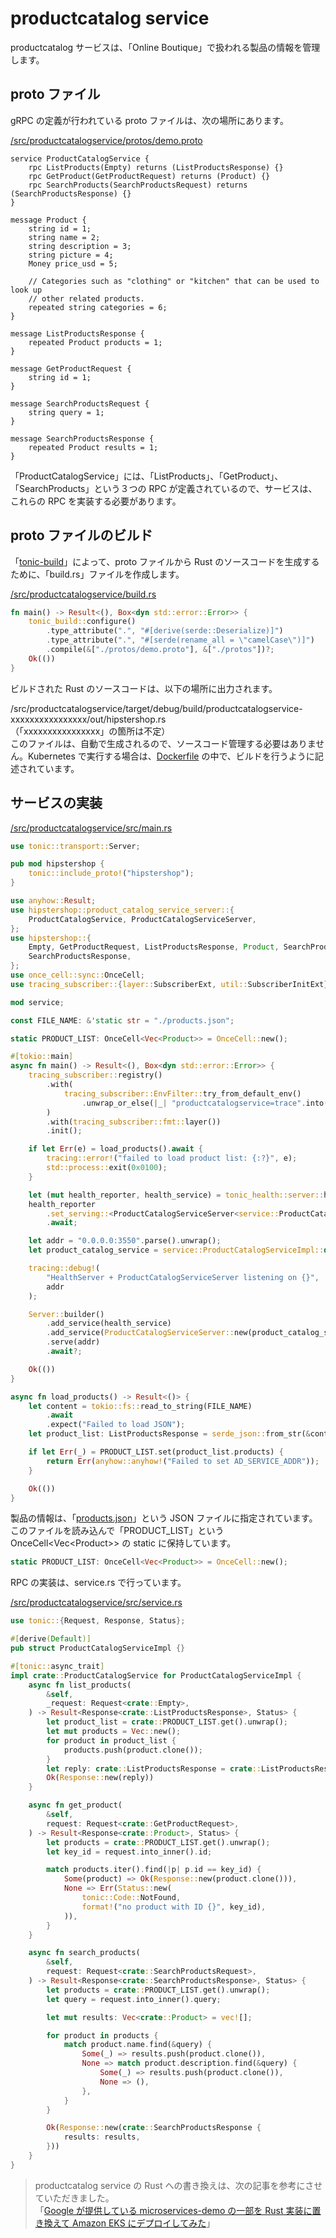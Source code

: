 # productcatalog service

productcatalog サービスは、「Online Boutique」で扱われる製品の情報を管理します。

## proto ファイル

gRPC の定義が行われている proto ファイルは、次の場所にあります。

[/src/productcatalogservice/protos/demo.proto](/src/productcatalogservice/protos/demo.proto)

```
service ProductCatalogService {
    rpc ListProducts(Empty) returns (ListProductsResponse) {}
    rpc GetProduct(GetProductRequest) returns (Product) {}
    rpc SearchProducts(SearchProductsRequest) returns (SearchProductsResponse) {}
}

message Product {
    string id = 1;
    string name = 2;
    string description = 3;
    string picture = 4;
    Money price_usd = 5;

    // Categories such as "clothing" or "kitchen" that can be used to look up
    // other related products.
    repeated string categories = 6;
}

message ListProductsResponse {
    repeated Product products = 1;
}

message GetProductRequest {
    string id = 1;
}

message SearchProductsRequest {
    string query = 1;
}

message SearchProductsResponse {
    repeated Product results = 1;
}
```

「ProductCatalogService」には、「ListProducts」、「GetProduct」、「SearchProducts」という３つの RPC が定義されているので、サービスは、これらの RPC を実装する必要があります。

## proto ファイルのビルド

「[tonic-build](https://github.com/hyperium/tonic/tree/master/tonic-build)」によって、proto ファイルから Rust のソースコードを生成するために、「build.rs」ファイルを作成します。

[/src/productcatalogservice/build.rs](/src/productcatalogservice/build.rs)

```rust
fn main() -> Result<(), Box<dyn std::error::Error>> {
    tonic_build::configure()
        .type_attribute(".", "#[derive(serde::Deserialize)]")
        .type_attribute(".", "#[serde(rename_all = \"camelCase\")]")
        .compile(&["./protos/demo.proto"], &["./protos"])?;
    Ok(())
}
```

ビルドされた Rust のソースコードは、以下の場所に出力されます。

/src/productcatalogservice/target/debug/build/productcatalogservice-xxxxxxxxxxxxxxxx/out/hipstershop.rs  
（「xxxxxxxxxxxxxxxx」の箇所は不定）  
このファイルは、自動で生成されるので、ソースコード管理する必要はありません。Kubernetes で実行する場合は、[Dockerfile](/src/productcatalogservice/Dockerfile) の中で、ビルドを行うように記述されています。

## サービスの実装

[/src/productcatalogservice/src/main.rs](/src/productcatalogservice/src/main.rs)

```rust
use tonic::transport::Server;

pub mod hipstershop {
    tonic::include_proto!("hipstershop");
}

use anyhow::Result;
use hipstershop::product_catalog_service_server::{
    ProductCatalogService, ProductCatalogServiceServer,
};
use hipstershop::{
    Empty, GetProductRequest, ListProductsResponse, Product, SearchProductsRequest,
    SearchProductsResponse,
};
use once_cell::sync::OnceCell;
use tracing_subscriber::{layer::SubscriberExt, util::SubscriberInitExt};

mod service;

const FILE_NAME: &'static str = "./products.json";

static PRODUCT_LIST: OnceCell<Vec<Product>> = OnceCell::new();

#[tokio::main]
async fn main() -> Result<(), Box<dyn std::error::Error>> {
    tracing_subscriber::registry()
        .with(
            tracing_subscriber::EnvFilter::try_from_default_env()
                .unwrap_or_else(|_| "productcatalogservice=trace".into()),
        )
        .with(tracing_subscriber::fmt::layer())
        .init();

    if let Err(e) = load_products().await {
        tracing::error!("failed to load product list: {:?}", e);
        std::process::exit(0x0100);
    }

    let (mut health_reporter, health_service) = tonic_health::server::health_reporter();
    health_reporter
        .set_serving::<ProductCatalogServiceServer<service::ProductCatalogServiceImpl>>()
        .await;

    let addr = "0.0.0.0:3550".parse().unwrap();
    let product_catalog_service = service::ProductCatalogServiceImpl::default();

    tracing::debug!(
        "HealthServer + ProductCatalogServiceServer listening on {}",
        addr
    );

    Server::builder()
        .add_service(health_service)
        .add_service(ProductCatalogServiceServer::new(product_catalog_service))
        .serve(addr)
        .await?;

    Ok(())
}

async fn load_products() -> Result<()> {
    let content = tokio::fs::read_to_string(FILE_NAME)
        .await
        .expect("Failed to load JSON");
    let product_list: ListProductsResponse = serde_json::from_str(&content).unwrap();

    if let Err(_) = PRODUCT_LIST.set(product_list.products) {
        return Err(anyhow::anyhow!("Failed to set AD_SERVICE_ADDR"));
    }

    Ok(())
}
```

製品の情報は、「[products.json](/src/productcatalogservice/products.json)」という JSON ファイルに指定されています。このファイルを読み込んで「PRODUCT_LIST」という OnceCell&lt;Vec&lt;Product&gt;&gt; の static に保持しています。

```rust
static PRODUCT_LIST: OnceCell<Vec<Product>> = OnceCell::new();
```

RPC の実装は、service.rs で行っています。

[/src/productcatalogservice/src/service.rs](/src/productcatalogservice/src/service.rs)

```rust
use tonic::{Request, Response, Status};

#[derive(Default)]
pub struct ProductCatalogServiceImpl {}

#[tonic::async_trait]
impl crate::ProductCatalogService for ProductCatalogServiceImpl {
    async fn list_products(
        &self,
        _request: Request<crate::Empty>,
    ) -> Result<Response<crate::ListProductsResponse>, Status> {
        let product_list = crate::PRODUCT_LIST.get().unwrap();
        let mut products = Vec::new();
        for product in product_list {
            products.push(product.clone());
        }
        let reply: crate::ListProductsResponse = crate::ListProductsResponse { products };
        Ok(Response::new(reply))
    }

    async fn get_product(
        &self,
        request: Request<crate::GetProductRequest>,
    ) -> Result<Response<crate::Product>, Status> {
        let products = crate::PRODUCT_LIST.get().unwrap();
        let key_id = request.into_inner().id;

        match products.iter().find(|p| p.id == key_id) {
            Some(product) => Ok(Response::new(product.clone())),
            None => Err(Status::new(
                tonic::Code::NotFound,
                format!("no product with ID {}", key_id),
            )),
        }
    }

    async fn search_products(
        &self,
        request: Request<crate::SearchProductsRequest>,
    ) -> Result<Response<crate::SearchProductsResponse>, Status> {
        let products = crate::PRODUCT_LIST.get().unwrap();
        let query = request.into_inner().query;

        let mut results: Vec<crate::Product> = vec![];

        for product in products {
            match product.name.find(&query) {
                Some(_) => results.push(product.clone()),
                None => match product.description.find(&query) {
                    Some(_) => results.push(product.clone()),
                    None => (),
                },
            }
        }

        Ok(Response::new(crate::SearchProductsResponse {
            results: results,
        }))
    }
}
```

> productcatalog service の Rust への書き換えは、次の記事を参考にさせていただきました。<br>「[Google が提供している microservices-demo の一部を Rust 実装に置き換えて Amazon EKS にデプロイしてみた](https://tech.dentsusoken.com/entry/2023/12/22/Google%E3%81%8C%E6%8F%90%E4%BE%9B%E3%81%97%E3%81%A6%E3%81%84%E3%82%8Bmicroservices-demo%E3%81%AE%E4%B8%80%E9%83%A8%E3%82%92Rust%E5%AE%9F%E8%A3%85%E3%81%AB%E7%BD%AE%E3%81%8D%E6%8F%9B%E3%81%88%E3%81%A6Amazon_EK)」
